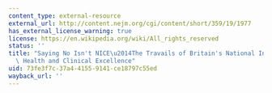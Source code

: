 ```yaml
---
content_type: external-resource
external_url: http://content.nejm.org/cgi/content/short/359/19/1977
has_external_license_warning: true
license: https://en.wikipedia.org/wiki/All_rights_reserved
status: ''
title: "Saying No Isn't NICE\u2014The Travails of Britain's National Institute for\
  \ Health and Clinical Excellence"
uid: 73fe3f7c-37a4-4155-9141-ce18797c55ed
wayback_url: ''
---
```


